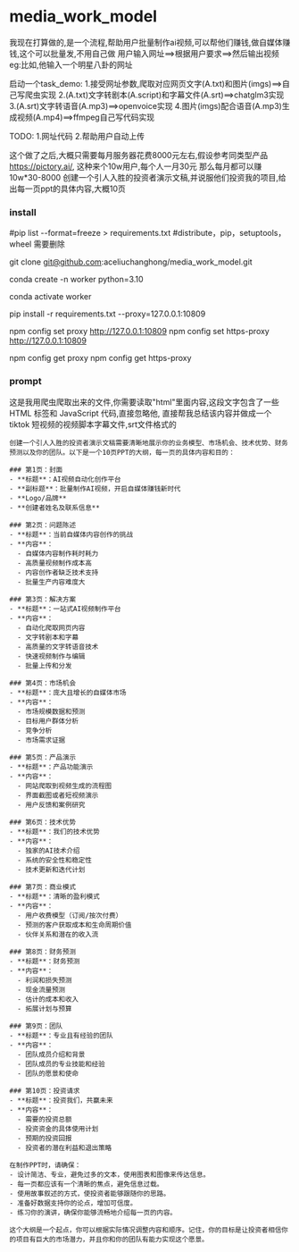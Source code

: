 # media_work_model

我现在打算做的,是一个流程,帮助用户批量制作ai视频,可以帮他们赚钱,做自媒体赚钱,这个可以批量发,不用自己做
用户输入网址==>根据用户要求==>然后输出视频
eg:比如,他输入一个明星八卦的网址

启动一个task_demo:
1.接受网址参数,爬取对应网页文字(A.txt)和图片(imgs)==>自己写爬虫实现
2.(A.txt)文字转剧本(A.script)和字幕文件(A.srt)==>chatglm3实现
3.(A.srt)文字转语音(A.mp3)==>openvoice实现
4.图片(imgs)配合语音(A.mp3)生成视频(A.mp4)==>ffmpeg自己写代码实现

TODO:
1.网址代码
2.帮助用户自动上传

这个做了之后,大概只需要每月服务器花费8000元左右,假设参考同类型产品 https://pictory.ai/, 这种来个10w用户,每个人一月30元
那么每月都可以赚10w*30-8000
创建一个引人入胜的投资者演示文稿,并说服他们投资我的项目,给出每一页ppt的具体内容,大概10页


### install

#pip list --format=freeze > requirements.txt
#distribute，pip，setuptools，wheel 需要删除

git clone git@github.com:aceliuchanghong/media_work_model.git

conda create -n worker python=3.10

conda activate worker

pip install -r requirements.txt --proxy=127.0.0.1:10809

npm config set proxy http://127.0.0.1:10809
npm config set https-proxy http://127.0.0.1:10809

npm config get proxy
npm config get https-proxy
### prompt
这是我用爬虫爬取出来的文件,你需要读取"html"里面内容,这段文字包含了一些 HTML 标签和 JavaScript 代码,直接忽略他,
直接帮我总结该内容并做成一个 tiktok 短视频的视频脚本字幕文件,srt文件格式的

```
创建一个引人入胜的投资者演示文稿需要清晰地展示你的业务模型、市场机会、技术优势、财务预测以及你的团队。以下是一个10页PPT的大纲，每一页的具体内容和目的：

### 第1页：封面
- **标题**：AI视频自动化创作平台
- **副标题**：批量制作AI视频，开启自媒体赚钱新时代
- **Logo/品牌**
- **创建者姓名及联系信息**

### 第2页：问题陈述
- **标题**：当前自媒体内容创作的挑战
- **内容**：
  - 自媒体内容制作耗时耗力
  - 高质量视频制作成本高
  - 内容创作者缺乏技术支持
  - 批量生产内容难度大

### 第3页：解决方案
- **标题**：一站式AI视频制作平台
- **内容**：
  - 自动化爬取网页内容
  - 文字转剧本和字幕
  - 高质量的文字转语音技术
  - 快速视频制作与编辑
  - 批量上传和分发

### 第4页：市场机会
- **标题**：庞大且增长的自媒体市场
- **内容**：
  - 市场规模数据和预测
  - 目标用户群体分析
  - 竞争分析
  - 市场需求证据

### 第5页：产品演示
- **标题**：产品功能演示
- **内容**：
  - 网站爬取到视频生成的流程图
  - 界面截图或者短视频演示
  - 用户反馈和案例研究

### 第6页：技术优势
- **标题**：我们的技术优势
- **内容**：
  - 独家的AI技术介绍
  - 系统的安全性和稳定性
  - 技术更新和迭代计划

### 第7页：商业模式
- **标题**：清晰的盈利模式
- **内容**：
  - 用户收费模型（订阅/按次付费）
  - 预测的客户获取成本和生命周期价值
  - 伙伴关系和潜在的收入流

### 第8页：财务预测
- **标题**：财务预测
- **内容**：
  - 利润和损失预测
  - 现金流量预测
  - 估计的成本和收入
  - 拓展计划与预算

### 第9页：团队
- **标题**：专业且有经验的团队
- **内容**：
  - 团队成员介绍和背景
  - 团队成员的专业技能和经验
  - 团队的愿景和使命

### 第10页：投资请求
- **标题**：投资我们，共赢未来
- **内容**：
  - 需要的投资总额
  - 投资资金的具体使用计划
  - 预期的投资回报
  - 投资者的潜在利益和退出策略

在制作PPT时，请确保：
- 设计简洁、专业，避免过多的文本，使用图表和图像来传达信息。
- 每一页都应该有一个清晰的焦点，避免信息过载。
- 使用故事叙述的方式，使投资者能够跟随你的思路。
- 准备好数据支持你的论点，增加可信度。
- 练习你的演讲，确保你能够流畅地介绍每一页的内容。

这个大纲是一个起点，你可以根据实际情况调整内容和顺序。记住，你的目标是让投资者相信你的项目有巨大的市场潜力，并且你和你的团队有能力实现这个愿景。
```